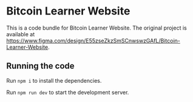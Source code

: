 
  # Bitcoin Learner Website

  This is a code bundle for Bitcoin Learner Website. The original project is available at https://www.figma.com/design/E55zseZkzSmSCnwswzGAfL/Bitcoin-Learner-Website.

  ## Running the code

  Run `npm i` to install the dependencies.

  Run `npm run dev` to start the development server.
  
